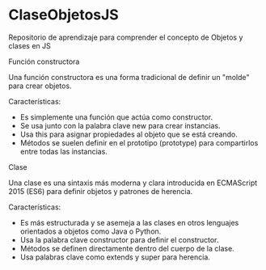 # ClaseObjetosJS
Repositorio de aprendizaje para comprender el concepto de Objetos y clases en JS 

Función constructora

Una función constructora es una forma tradicional de definir un "molde" para crear objetos.

Características:
- Es simplemente una función que actúa como constructor.
- Se usa junto con la palabra clave new para crear instancias.
- Usa this para asignar propiedades al objeto que se está creando.
- Métodos se suelen definir en el prototipo (prototype) para compartirlos entre todas las instancias. 

Clase

Una clase es una sintaxis más moderna y clara introducida en ECMAScript 2015 (ES6) para definir objetos y patrones de herencia.

Características:
- Es más estructurada y se asemeja a las clases en otros lenguajes orientados a objetos como Java o Python.
- Usa la palabra clave constructor para definir el constructor.
- Métodos se definen directamente dentro del cuerpo de la clase.
- Usa palabras clave como extends y super para herencia.
